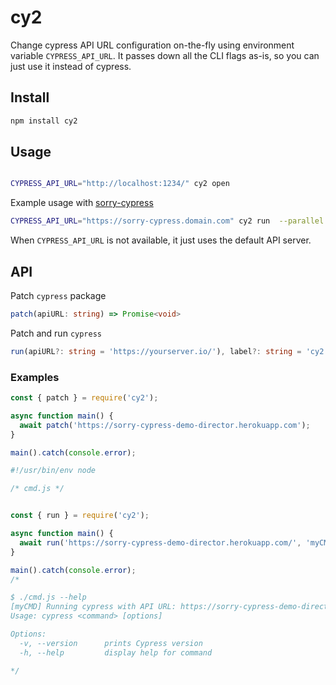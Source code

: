 # cy2

Change cypress API URL configuration on-the-fly using environment variable `CYPRESS_API_URL`. It passes down all the CLI flags as-is, so you can just use it instead of cypress.

## Install

```sh
npm install cy2
```

## Usage

```sh

CYPRESS_API_URL="http://localhost:1234/" cy2 open
```

Example usage with [sorry-cypress](https://sorry-cypress.dev)

```sh
CYPRESS_API_URL="https://sorry-cypress.domain.com" cy2 run  --parallel --record --key somekey --ci-build-id hello-cypress
```

When `CYPRESS_API_URL` is not available, it just uses the default API server.

## API

Patch `cypress` package

```ts
patch(apiURL: string) => Promise<void>
```

Patch and run `cypress`

```ts
run(apiURL?: string = 'https://yourserver.io/'), label?: string = 'cy2')=> Promise<void>
```

### Examples

```js
const { patch } = require('cy2');

async function main() {
  await patch('https://sorry-cypress-demo-director.herokuapp.com');
}

main().catch(console.error);
```

```js
#!/usr/bin/env node

/* cmd.js */


const { run } = require('cy2');

async function main() {
  await run('https://sorry-cypress-demo-director.herokuapp.com/', 'myCMD');
}

main().catch(console.error);
/*

$ ./cmd.js --help
[myCMD] Running cypress with API URL: https://sorry-cypress-demo-director.herokuapp.com/
Usage: cypress <command> [options]

Options:
  -v, --version      prints Cypress version
  -h, --help         display help for command

*/
```
